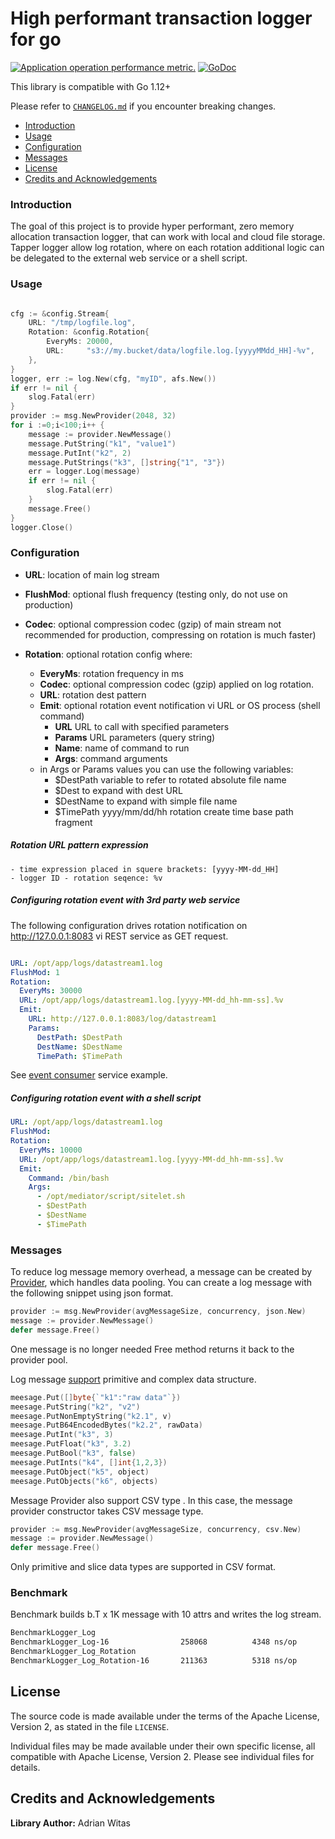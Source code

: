 # High performant transaction logger for go

[![Application operation performance metric.](https://goreportcard.com/badge/github.com/viant/tapper)](https://goreportcard.com/report/github.com/viant/tapper)
[![GoDoc](https://godoc.org/github.com/viant/tapper?status.svg)](https://pkg.go.dev/github.com/viant/tapper/?tab=doc)

This library is compatible with Go 1.12+

Please refer to [`CHANGELOG.md`](CHANGELOG.md) if you encounter breaking changes.

- [Introduction](#motivation)
- [Usage](#usage)
- [Configuration](#configuration)
- [Messages](#messages)
- [License](#license)
- [Credits and Acknowledgements](#credits-and-acknowledgements)

### Introduction

The goal of this project is to provide hyper performant, zero memory allocation transaction logger,
that can work with local and cloud file storage.
Tapper logger allow log rotation, where on each rotation additional logic can be delegated to the external web service or a shell script.


### Usage

```go

cfg := &config.Stream{
    URL: "/tmp/logfile.log",
    Rotation: &config.Rotation{
        EveryMs: 20000,
        URL:     "s3://my.bucket/data/logfile.log.[yyyyMMdd_HH]-%v",
    },
}
logger, err := log.New(cfg, "myID", afs.New())
if err != nil {
    slog.Fatal(err)
}
provider := msg.NewProvider(2048, 32)
for i :=0;i<100;i++ {
    message := provider.NewMessage()
    message.PutString("k1", "value1")
    message.PutInt("k2", 2)
    message.PutStrings("k3", []string{"1", "3"})
    err = logger.Log(message)
    if err != nil {
        slog.Fatal(err)
    }
    message.Free()
}
logger.Close()

```

### Configuration

- **URL**:  location of main log stream
- **FlushMod**: optional flush frequency (testing only, do not use on production)
- **Codec**: optional compression codec (gzip) of main stream not recommended for production, compressing on rotation is much faster) 

- **Rotation**: optional rotation config where:
    - **EveryMs**: rotation frequency in ms
    - **Codec**:  optional compression codec (gzip) applied on log rotation.
    - **URL**: rotation dest pattern
    - **Emit**: optional rotation event notification vi URL or OS process (shell command) 
        * **URL** URL to call with specified parameters
        * **Params** URL parameters (query string)
        * **Name**: name of command to run
        * **Args**: command arguments
    - in Args or Params values you can use the following variables:
        * $DestPath variable to refer to rotated absolute file name  
        * $Dest to expand with dest URL 
        * $DestName to expand with simple file name 
        * $TimePath yyyy/mm/dd/hh rotation create time base path fragment

##### Rotation URL pattern expression
    - time expression placed in squere brackets: [yyyy-MM-dd_HH]
    - logger ID - rotation seqence: %v

##### Configuring rotation event with 3rd party web service

The following configuration drives rotation notification on http://127.0.0.1:8083 
vi REST service as GET request.
```yaml

URL: /opt/app/logs/datastream1.log
FlushMod: 1
Rotation:
  EveryMs: 30000
  URL: /opt/app/logs/datastream1.log.[yyyy-MM-dd_hh-mm-ss].%v
  Emit:
    URL: http://127.0.0.1:8083/log/datastream1
    Params:
      DestPath: $DestPath
      DestName: $DestName
      TimePath: $TimePath
```

See [event consumer](emitter/consumer) service example.


##### Configuring rotation event with a shell script

```yaml
URL: /opt/app/logs/datastream1.log
FlushMod:
Rotation:
  EveryMs: 10000
  URL: /opt/app/logs/datastream1.log.[yyyy-MM-dd_hh-mm-ss].%v
  Emit:
    Command: /bin/bash
    Args:
      - /opt/mediator/script/sitelet.sh
      - $DestPath
      - $DestName
      - $TimePath
```

### Messages

To reduce log message memory overhead, a message can be created by [Provider](msg/provider.go), which 
handles data pooling. You can create a log message with the following snippet using json format.
```go
provider := msg.NewProvider(avgMessageSize, concurrency, json.New) 
message := provider.NewMessage()
defer message.Free()
```

One message is no longer needed Free method returns it back to the provider pool.

Log message [support](io/stream.go) primitive and complex data structure.

```go
meesage.Put([]byte{`"k1":"raw data"`})
meesage.PutString("k2", "v2")
meesage.PutNonEmptyString("k2.1", v)
meesage.PutB64EncodedBytes("k2.2", rawData)
meesage.PutInt("k3", 3)
meesage.PutFloat("k3", 3.2)
meesage.PutBool("k3", false)
meesage.PutInts("k4", []int{1,2,3})
meesage.PutObject("k5", object)
meesage.PutObjects("k6", objects)
```

Message Provider also support CSV type . In this case, the message provider constructor takes CSV message type. 

```go
provider := msg.NewProvider(avgMessageSize, concurrency, csv.New)
message := provider.NewMessage()
defer message.Free()
```
Only primitive and slice data types are supported in CSV format. 

### Benchmark

Benchmark builds b.T x 1K message with 10 attrs and writes the log stream.

```bash
BenchmarkLogger_Log
BenchmarkLogger_Log-16             	  258068	      4348 ns/op	       0 B/op	       0 allocs/op
BenchmarkLogger_Log_Rotation
BenchmarkLogger_Log_Rotation-16    	  211363	      5318 ns/op	       5 B/op	       0 allocs/op
```


## License

The source code is made available under the terms of the Apache License, Version 2, as stated in the file `LICENSE`.

Individual files may be made available under their own specific license,
all compatible with Apache License, Version 2. Please see individual files for details.


##  Credits and Acknowledgements

**Library Author:** Adrian Witas

